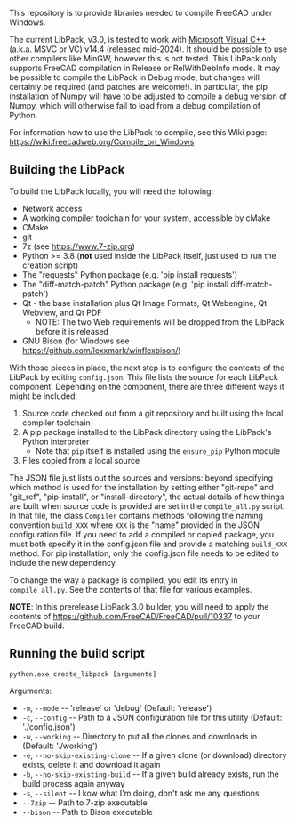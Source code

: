 This repository is to provide libraries needed to compile FreeCAD under Windows.

The current LibPack, v3.0, is tested to work with [Microsoft Visual C++](https://en.wikipedia.org/wiki/Microsoft_Visual_C%2B%2B) (a.k.a. MSVC or VC) v14.4 (released mid-2024). It should be possible to use other compilers like MinGW, however this is not tested. This LibPack only supports FreeCAD compilation in Release or RelWithDebInfo mode. It may be possible to compile the LibPack in Debug mode, but changes will certainly be required (and patches are welcome!). In particular, the pip installation of Numpy will have to be adjusted to compile a debug version of Numpy, which will otherwise fail to load from a debug compilation of Python.

For information how to use the LibPack to compile, see this Wiki page: https://wiki.freecadweb.org/Compile_on_Windows

## Building the LibPack ##

To build the LibPack locally, you will need the following:
 * Network access
 * A working compiler toolchain for your system, accessible by cMake
 * CMake
 * git
 * 7z (see https://www.7-zip.org)
 * Python >= 3.8 (**not** used inside the LibPack itself, just used to run the creation script)
 * The "requests" Python package (e.g. 'pip install requests')
 * The "diff-match-patch" Python package (e.g. 'pip install diff-match-patch')
 * Qt - the base installation plus Qt Image Formats, Qt Webengine, Qt Webview, and Qt PDF
    * NOTE: The two Web requirements will be dropped from the LibPack before it is released
 * GNU Bison (for Windows see https://github.com/lexxmark/winflexbison/)

With those pieces in place, the next step is to configure the contents of the LibPack by editing `config.json`. This file
lists the source for each LibPack component. Depending on the component, there are three different ways it might be included:
1) Source code checked out from a git repository and built using the local compiler toolchain
1) A pip package installed to the LibPack directory using the LibPack's Python interpreter
   * Note that `pip` itself is installed using the `ensure_pip` Python module
1) Files copied from a local source

The JSON file just lists out the sources and versions: beyond specifying which method is used for the installation by setting
either "git-repo" and "git_ref", "pip-install", or "install-directory", the actual details of how things are built when source
code is provided are set in the `compile_all.py` script. In that file, the class `Compiler` contains methods following the
naming convention `build_XXX` where `XXX` is the "name" provided in the JSON configuration file. If you need to add a compiled
or copied package, you must both specify it in the config.json file and provide a matching `build_XXX` method. For pip
installation, only the config.json file needs to be edited to include the new dependency.

To change the way a package is compiled, you edit its entry in `compile_all.py`. See the contents of that file for various
examples.

**NOTE**: In this prerelease LibPack 3.0 builder, you will need to apply the contents of https://github.com/FreeCAD/FreeCAD/pull/10337 to your FreeCAD build.

## Running the build script ##

```
python.exe create_libpack [arguments]
```
Arguments:
* `-m`, `--mode` -- 'release' or 'debug' (Default: 'release')
* `-c`, `--config` -- Path to a JSON configuration file for this utility (Default: './config.json')
* `-w`, `--working` -- Directory to put all the clones and downloads in (Default: './working')
* `-e`, `--no-skip-existing-clone` -- If a given clone (or download) directory exists, delete it and download it again
* `-b`, `--no-skip-existing-build` -- If a given build already exists, run the build process again anyway
* `-s`, `--silent` -- I kow what I'm doing, don't ask me any questions
* `--7zip` -- Path to 7-zip executable
* `--bison` -- Path to Bison executable
